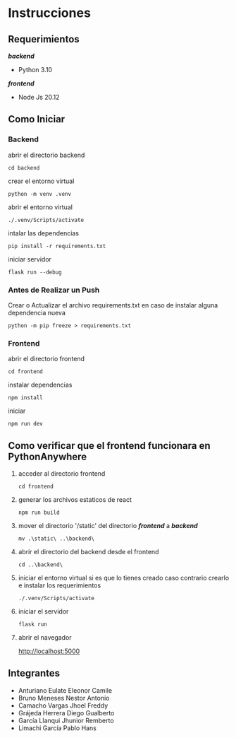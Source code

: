 # Instrucciones

## Requerimientos

***backend***

- Python 3.10

***frontend***

- Node Js 20.12

## Como Iniciar

### Backend

abrir el directorio backend

```cd backend```

crear el entorno virtual

```python -m venv .venv```

abrir el entorno virtual

```./.venv/Scripts/activate```

intalar las dependencias

```pip install -r requirements.txt```

iniciar servidor

```flask run --debug```

### Antes de Realizar un Push

Crear o Actualizar el archivo requirements.txt en caso de instalar alguna dependencia nueva

```python -m pip freeze > requirements.txt```

### Frontend

abrir el directorio frontend

```cd frontend```

instalar dependencias

```npm install```

iniciar

```npm run dev```

## Como verificar que el frontend funcionara en PythonAnywhere

1. acceder al directorio frontend

    ```cd frontend```

2. generar los archivos estaticos de react

    ```npm run build```

3. mover el directorio '/static' del directorio ***frontend*** a ***backend***

    ```mv .\static\ ..\backend\```
4. abrir el directorio del backend desde el frontend

    ```cd ..\backend\```

5. iniciar el entorno virtual si es que lo tienes creado caso contrario crearlo e instalar los requerimientos

    ```./.venv/Scripts/activate```

6. iniciar el servidor

    ```flask run```

7. abrir el navegador

    <http://localhost:5000>

## Integrantes

- Anturiano Eulate Eleonor Camile
- Bruno Meneses Nestor Antonio
- Camacho Vargas Jhoel Freddy
- Grájeda Herrera Diego Gualberto
- García Llanqui Jhunior Remberto
- Limachi García Pablo Hans
